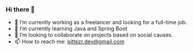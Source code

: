 ### Hi there 👋

- 🔭 I’m currently working as a freelancer and looking for a full-time job.
- 🌱 I’m currently learning Java and Spring Boot
- 👯 I’m looking to collaborate on projects based on social causes.
- 📫 How to reach me: pittezr.dev@gmail.com

